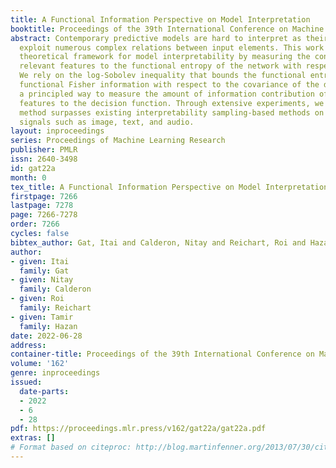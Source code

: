 ```yaml
---
title: A Functional Information Perspective on Model Interpretation
booktitle: Proceedings of the 39th International Conference on Machine Learning
abstract: Contemporary predictive models are hard to interpret as their deep nets
  exploit numerous complex relations between input elements. This work suggests a
  theoretical framework for model interpretability by measuring the contribution of
  relevant features to the functional entropy of the network with respect to the input.
  We rely on the log-Sobolev inequality that bounds the functional entropy by the
  functional Fisher information with respect to the covariance of the data. This provides
  a principled way to measure the amount of information contribution of a subset of
  features to the decision function. Through extensive experiments, we show that our
  method surpasses existing interpretability sampling-based methods on various data
  signals such as image, text, and audio.
layout: inproceedings
series: Proceedings of Machine Learning Research
publisher: PMLR
issn: 2640-3498
id: gat22a
month: 0
tex_title: A Functional Information Perspective on Model Interpretation
firstpage: 7266
lastpage: 7278
page: 7266-7278
order: 7266
cycles: false
bibtex_author: Gat, Itai and Calderon, Nitay and Reichart, Roi and Hazan, Tamir
author:
- given: Itai
  family: Gat
- given: Nitay
  family: Calderon
- given: Roi
  family: Reichart
- given: Tamir
  family: Hazan
date: 2022-06-28
address:
container-title: Proceedings of the 39th International Conference on Machine Learning
volume: '162'
genre: inproceedings
issued:
  date-parts:
  - 2022
  - 6
  - 28
pdf: https://proceedings.mlr.press/v162/gat22a/gat22a.pdf
extras: []
# Format based on citeproc: http://blog.martinfenner.org/2013/07/30/citeproc-yaml-for-bibliographies/
---
```

